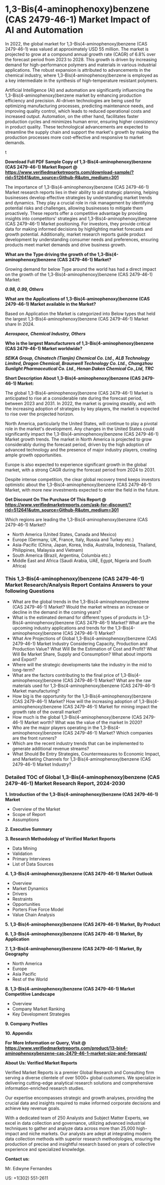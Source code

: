 <meta name="title" content="Global  1,3-Bis(4-aminophenoxy)benzene (CAS 2479-46-1) Market Impact of AI and Automation"><meta name="description" content="  In 2022, the global market for 1,3-Bis(4-aminophenoxy)benzene (CAS 2479-46-1) was valued at approximately USD 55 million. The market is projected to grow at a compou"><meta name="title" content=" 1,3-Bis(4-aminophenoxy)benzene (CAS 2479-46-1) Market Size, Share, Scope, Trends, Growth, Opportunities, Analysis, Forecast"> <h1>1,3-Bis(4-aminophenoxy)benzene (CAS 2479-46-1) Market Impact of AI and Automation</h1> <p>In 2022, the global market for 1,3-Bis(4-aminophenoxy)benzene (CAS 2479-46-1) was valued at approximately USD 55 million. The market is projected to grow at a compound annual growth rate (CAGR) of 6.8% over the forecast period from 2023 to 2028. This growth is driven by increasing demand for high-performance polymers and materials in various industrial applications. The robust expansion is attributed to advancements in the chemical industry, where 1,3-Bis(4-aminophenoxy)benzene is employed as a key intermediate in the synthesis of high-temperature resistant polymers.</p> <p>Artificial Intelligence (AI) and automation are significantly influencing the 1,3-Bis(4-aminophenoxy)benzene market by enhancing production efficiency and precision. AI-driven technologies are being used for optimizing manufacturing processes, predicting maintenance needs, and improving quality control, which leads to reduced operational costs and increased output. Automation, on the other hand, facilitates faster production cycles and minimizes human error, ensuring higher consistency in product quality. These technological advancements are expected to streamline the supply chain and support the market's growth by making the production processes more cost-effective and responsive to market demands.</p> t</p><p id="" class=""><strong>Download Full PDF Sample Copy of 1,3-Bis(4-aminophenoxy)benzene (CAS 2479-46-1) Market Report @ <a href="https://www.verifiedmarketreports.com/download-sample/?rid=512641&utm_source=Github-R&utm_medium=301" target="_blank">https://www.verifiedmarketreports.com/download-sample/?rid=512641&utm_source=Github-R&utm_medium=301</a></strong></p><p>The importance of&nbsp;1,3-Bis(4-aminophenoxy)benzene (CAS 2479-46-1) Market research reports lies in their ability to aid strategic planning, helping businesses develop effective strategies by understanding market trends and dynamics. They play a crucial role in risk management by identifying potential risks and challenges, allowing businesses to mitigate them proactively. These reports offer a competitive advantage by providing insights into competitors' strategies and 1,3-Bis(4-aminophenoxy)benzene (CAS 2479-46-1) Market positioning. For investors, they provide critical data for making informed decisions by highlighting market forecasts and growth potential. Additionally, market research reports guide product development by understanding consumer needs and preferences, ensuring products meet market demands and drive business growth.</p><p><strong>What are the&nbsp;Type driving the growth of the 1,3-Bis(4-aminophenoxy)benzene (CAS 2479-46-1) Market?</strong></p><p id="" class="">Growing demand for below Type around the world has had a direct impact on the growth of the 1,3-Bis(4-aminophenoxy)benzene (CAS 2479-46-1) Market:</p><em><strong>0.98, 0.99, Others</strong></em></p><strong>What are the&nbsp;Applications&nbsp;of 1,3-Bis(4-aminophenoxy)benzene (CAS 2479-46-1) Market available in the Market?</strong></p><p id="" class="">Based on Application the Market is categorized into Below types that held the largest 1,3-Bis(4-aminophenoxy)benzene (CAS 2479-46-1) Market share In 2024.</p><em><strong>Aerospace, Chemical Industry, Others</strong></em></p><strong>Who is the largest Manufacturers of 1,3-Bis(4-aminophenoxy)benzene (CAS 2479-46-1) Market worldwide?</strong></p><p><em><strong>SEIKA Group, Chinatech (Tianjin) Chemical Co. Ltd., ALB Technology Limited, Dragon Chemical, Braunwell Technology Co. Ltd., Changzhou Sunlight Pharmaceutical Co. Ltd., Henan Daken Chemical Co.,Ltd, TRC</strong></em></p><p id="" class=""><strong>Short Description About 1,3-Bis(4-aminophenoxy)benzene (CAS 2479-46-1) Market:</strong></p><p>The global 1,3-Bis(4-aminophenoxy)benzene (CAS 2479-46-1) Market is anticipated to rise at a considerable rate during the forecast period, between 2023 and 2031. In 2022, the market is growing steadily, and with the increasing adoption of strategies by key players, the market is expected to rise over the projected horizon.</p><p>North America, particularly the United States, will continue to play a pivotal role in the market's development. Any changes in the United States could significantly impact the 1,3-Bis(4-aminophenoxy)benzene (CAS 2479-46-1) Market growth trends. The market in North America is projected to grow considerably during the forecast period, driven by the high adoption of advanced technology and the presence of major industry players, creating ample growth opportunities.</p><p>Europe is also expected to experience significant growth in the global market, with a strong CAGR during the forecast period from 2024 to 2031.</p><p>Despite intense competition, the clear global recovery trend keeps investors optimistic about the 1,3-Bis(4-aminophenoxy)benzene (CAS 2479-46-1) Market, with more new investments expected to enter the field in the future.</p><p id="" class=""><strong>Get Discount On The Purchase Of This Report @ <a href="https://www.verifiedmarketreports.com/ask-for-discount/?rid=512641&utm_source=Github-R&utm_medium=301" target="_blank">https://www.verifiedmarketreports.com/ask-for-discount/?rid=512641&utm_source=Github-R&utm_medium=301</a></strong></p>Which regions are leading the 1,3-Bis(4-aminophenoxy)benzene (CAS 2479-46-1) Market?</p><ul><li>North America (United States, Canada and Mexico)</li><li>Europe (Germany, UK, France, Italy, Russia and Turkey etc.)</li><li>Asia-Pacific (China, Japan, Korea, India, Australia, Indonesia, Thailand, Philippines, Malaysia and Vietnam)</li><li>South America (Brazil, Argentina, Columbia etc.)</li><li>Middle East and Africa (Saudi Arabia, UAE, Egypt, Nigeria and South Africa)</li></ul><h3 id="" class="">This 1,3-Bis(4-aminophenoxy)benzene (CAS 2479-46-1) Market Research/Analysis Report Contains Answers to your following Questions</h3><ul><li>What are the global trends in the 1,3-Bis(4-aminophenoxy)benzene (CAS 2479-46-1) Market? Would the market witness an increase or decline in the demand in the coming years?</li><li>What is the estimated demand for different types of products in 1,3-Bis(4-aminophenoxy)benzene (CAS 2479-46-1) Market? What are the upcoming industry applications and trends for the 1,3-Bis(4-aminophenoxy)benzene (CAS 2479-46-1) Market?</li><li>What Are Projections of Global 1,3-Bis(4-aminophenoxy)benzene (CAS 2479-46-1) Market Industry Considering Capacity, Production and Production Value? What Will Be the Estimation of Cost and Profit? What Will Be Market Share, Supply and Consumption? What about imports and Export?</li><li>Where will the strategic developments take the industry in the mid to long-term?</li><li>What are the factors contributing to the final price of 1,3-Bis(4-aminophenoxy)benzene (CAS 2479-46-1) Market? What are the raw materials used for 1,3-Bis(4-aminophenoxy)benzene (CAS 2479-46-1) Market manufacturing?</li><li>How big is the opportunity for the 1,3-Bis(4-aminophenoxy)benzene (CAS 2479-46-1) Market? How will the increasing adoption of 1,3-Bis(4-aminophenoxy)benzene (CAS 2479-46-1) Market for mining impact the growth rate of the overall market?</li><li>How much is the global 1,3-Bis(4-aminophenoxy)benzene (CAS 2479-46-1) Market worth? What was the value of the market In 2020?</li><li>Who are the major players operating in the 1,3-Bis(4-aminophenoxy)benzene (CAS 2479-46-1) Market? Which companies are the front runners?</li><li>Which are the recent industry trends that can be implemented to generate additional revenue streams?</li><li>What Should Be Entry Strategies, Countermeasures to Economic Impact, and Marketing Channels for 1,3-Bis(4-aminophenoxy)benzene (CAS 2479-46-1) Market Industry?</li></ul><h3 id="" class="">Detailed TOC of Global 1,3-Bis(4-aminophenoxy)benzene (CAS 2479-46-1) Market Research Report, 2024-2030</h3><p id="" class=""><strong>1. Introduction of the 1,3-Bis(4-aminophenoxy)benzene (CAS 2479-46-1) Market</strong></p><ul><li>Overview of the Market</li><li>Scope of Report</li><li>Assumptions</li></ul><p id="" class=""><strong>2. Executive Summary</strong></p><p id="" class=""><strong>3. Research Methodology of Verified Market Reports</strong></p><ul><li>Data Mining</li><li>Validation</li><li>Primary Interviews</li><li>List of Data Sources</li></ul><p id="" class=""><strong>4. 1,3-Bis(4-aminophenoxy)benzene (CAS 2479-46-1) Market Outlook</strong></p><ul><li>Overview</li><li>Market Dynamics</li><li>Drivers</li><li>Restraints</li><li>Opportunities</li><li>Porters Five Force Model</li><li>Value Chain Analysis</li></ul><p id="" class=""><strong>5. 1,3-Bis(4-aminophenoxy)benzene (CAS 2479-46-1) Market, By Product</strong></p><p id="" class=""><strong>6. 1,3-Bis(4-aminophenoxy)benzene (CAS 2479-46-1) Market, By Application</strong></p><p id="" class=""><strong>7. 1,3-Bis(4-aminophenoxy)benzene (CAS 2479-46-1) Market, By Geography</strong></p><ul><li>North America</li><li>Europe</li><li>Asia Pacific</li><li>Rest of the World</li></ul><p id="" class=""><strong>8. 1,3-Bis(4-aminophenoxy)benzene (CAS 2479-46-1) Market Competitive Landscape</strong></p><ul><li>Overview</li><li>Company Market Ranking</li><li>Key Development Strategies</li></ul><p id="" class=""><strong>9. Company Profiles</strong></p><p id="" class=""><strong>10. Appendix</strong></p><p id="" class=""><strong>For More Information or Query, Visit @ <a href="https://www.verifiedmarketreports.com/product/13-bis4-aminophenoxybenzene-cas-2479-46-1-market-size-and-forecast/" target="_blank">https://www.verifiedmarketreports.com/product/13-bis4-aminophenoxybenzene-cas-2479-46-1-market-size-and-forecast/</a></strong></p><p id="" class=""><strong>About Us: Verified Market Reports</strong></p><p id="" class="">Verified Market Reports is a premier Global Research and Consulting firm serving a diverse clientele of over 5000+ global customers. We specialize in delivering cutting-edge analytical research solutions and comprehensive information-enriched research studies.</p><p id="" class="">Our expertise encompasses strategic and growth analyses, providing the crucial data and insights required to make informed corporate decisions and achieve key revenue goals.</p><p id="" class="">With a dedicated team of 250 Analysts and Subject Matter Experts, we excel in data collection and governance, utilizing advanced industrial techniques to gather and analyze data across more than 25,000 high-impact and niche markets. Our analysts are adept at integrating modern data collection methods with superior research methodologies, ensuring the production of precise and insightful research based on years of collective experience and specialized knowledge.</p><p id="" class=""><strong>Contact us:</strong></p><p id="" class="">Mr. Edwyne Fernandes</p><p id="" class="">US: +1(302) 551-2611</p>